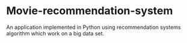 # Movie-recommendation-system
An application implemented in Python using recommendation systems algorithm which work on a big data set. 
